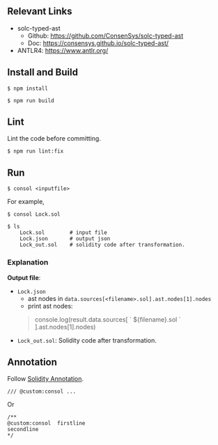 ## Relevant Links
- solc-typed-ast
    - Github: https://github.com/ConsenSys/solc-typed-ast
    - Doc: https://consensys.github.io/solc-typed-ast/
- ANTLR4: https://www.antlr.org/

## Install and Build

```
$ npm install

$ npm run build
```

## Lint

Lint the code before committing.

```
$ npm run lint:fix
```

## Run

```
$ consol <inputfile>
```

For example, 

```
$ consol Lock.sol

$ ls 
    Lock.sol        # input file
    Lock.json       # output json
    Lock_out.sol    # solidity code after transformation.
```

### Explanation

**Output file**: 
- `Lock.json`
    - ast nodes in `data.sources[<filename>.sol].ast.nodes[1].nodes`
    - print ast nodes: 
    > console.log(result.data.sources[ \` ${filename}.sol \` ].ast.nodes[1].nodes)
- `Lock_out.sol`: Solidity code after transformation.


## Annotation
Follow [Solidity Annotation](https://docs.soliditylang.org/en/v0.8.11/natspec-format.html). 

```
/// @custom:consol ...
```

Or 

```
/**
@custom:consol  firstline
secondline
*/
```
